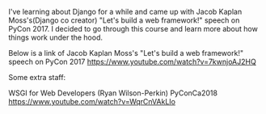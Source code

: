 I've learning about Django for a while and came up with Jacob Kaplan Moss's(Django co creator) "Let's build a web framework!" speech on PyCon 2017. I decided to go through this course and learn more about how things work under the hood.

Below is a link of Jacob Kaplan Moss's "Let's build a web framework!" speech on PyCon 2017
https://www.youtube.com/watch?v=7kwnjoAJ2HQ

Some extra staff:

WSGI for Web Developers (Ryan Wilson-Perkin) PyConCa2018
https://www.youtube.com/watch?v=WqrCnVAkLIo